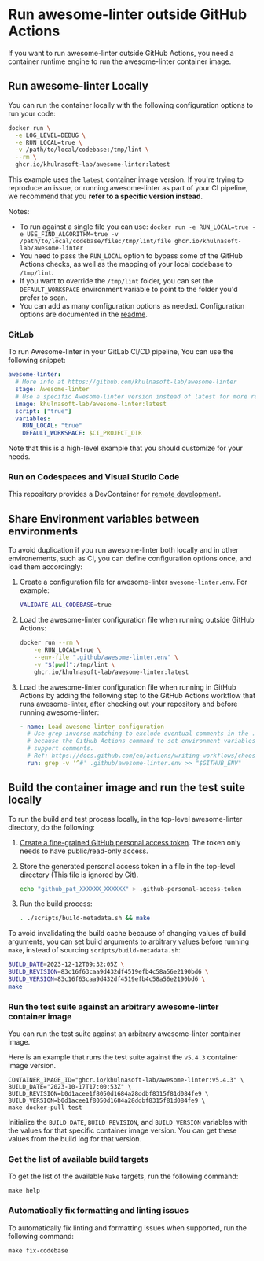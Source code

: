 # Run awesome-linter outside GitHub Actions

If you want to run awesome-linter outside GitHub Actions, you need a container
runtime engine to run the awesome-linter container image.

## Run awesome-linter Locally

You can run the container locally with the following configuration options to
run your code:

```bash
docker run \
  -e LOG_LEVEL=DEBUG \
  -e RUN_LOCAL=true \
  -v /path/to/local/codebase:/tmp/lint \
  --rm \
  ghcr.io/khulnasoft-lab/awesome-linter:latest
```

This example uses the `latest` container image version. If you're trying to
reproduce an issue, or running awesome-linter as part of your CI pipeline, we
recommend that you **refer to a specific version instead**.

Notes:

- To run against a single file you can use:
  `docker run -e RUN_LOCAL=true -e USE_FIND_ALGORITHM=true -v /path/to/local/codebase/file:/tmp/lint/file ghcr.io/khulnasoft-lab/awesome-linter`
- You need to pass the `RUN_LOCAL` option to bypass some of the GitHub Actions
  checks, as well as the mapping of your local codebase to `/tmp/lint`.
- If you want to override the `/tmp/lint` folder, you can set the
  `DEFAULT_WORKSPACE` environment variable to point to the folder you'd prefer
  to scan.
- You can add as many configuration options as needed. Configuration options are
  documented in the [readme](../README.md#configure-awesome-linter).

### GitLab

To run Awesome-linter in your GitLab CI/CD pipeline, You can use the following
snippet:

```yaml
awesome-linter:
  # More info at https://github.com/khulnasoft-lab/awesome-linter
  stage: Awesome-linter
  # Use a specific Awesome-linter version instead of latest for more reproducible builds
  image: khulnasoft-lab/awesome-linter:latest
  script: ["true"]
  variables:
    RUN_LOCAL: "true"
    DEFAULT_WORKSPACE: $CI_PROJECT_DIR
```

Note that this is a high-level example that you should customize for your needs.

### Run on Codespaces and Visual Studio Code

This repository provides a DevContainer for
[remote development](https://code.visualstudio.com/docs/remote/containers).

## Share Environment variables between environments

To avoid duplication if you run awesome-linter both locally and in other
environements, such as CI, you can define configuration options once, and load
them accordingly:

1. Create a configuration file for awesome-linter `awesome-linter.env`. For example:

   ```bash
   VALIDATE_ALL_CODEBASE=true
   ```

1. Load the awesome-linter configuration file when running outside GitHub Actions:

   ```bash
   docker run --rm \
       -e RUN_LOCAL=true \
       --env-file ".github/awesome-linter.env" \
       -v "$(pwd)":/tmp/lint \
       ghcr.io/khulnasoft-lab/awesome-linter:latest
   ```

1. Load the awesome-linter configuration file when running in GitHub Actions by
   adding the following step to the GitHub Actions workflow that runs
   awesome-linter, after checking out your repository and before running
   awesome-linter:

   ```yaml
   - name: Load awesome-linter configuration
     # Use grep inverse matching to exclude eventual comments in the .env file
     # because the GitHub Actions command to set environment variables doesn't
     # support comments.
     # Ref: https://docs.github.com/en/actions/writing-workflows/choosing-what-your-workflow-does/workflow-commands-for-github-actions#setting-an-environment-variable
     run: grep -v '^#' .github/awesome-linter.env >> "$GITHUB_ENV"
   ```

## Build the container image and run the test suite locally

To run the build and test process locally, in the top-level awesome-linter
directory, do the following:

1. [Create a fine-grained GitHub personal access token](https://docs.github.com/en/authentication/keeping-your-account-and-data-secure/managing-your-personal-access-tokens#creating-a-fine-grained-personal-access-token).
   The token only needs to have public/read-only access.

1. Store the generated personal access token in a file in the top-level
   directory (This file is ignored by Git).

   ```bash
   echo "github_pat_XXXXXX_XXXXXX" > .github-personal-access-token
   ```

1. Run the build process:

   ```bash
   . ./scripts/build-metadata.sh && make
   ```

To avoid invalidating the build cache because of changing values of build
arguments, you can set build arguments to arbitrary values before running
`make`, instead of sourcing `scripts/build-metadata.sh`:

```bash
BUILD_DATE=2023-12-12T09:32:05Z \
BUILD_REVISION=83c16f63caa9d432df4519efb4c58a56e2190bd6 \
BUILD_VERSION=83c16f63caa9d432df4519efb4c58a56e2190bd6 \
make
```

### Run the test suite against an arbitrary awesome-linter container image

You can run the test suite against an arbitrary awesome-linter container image.

Here is an example that runs the test suite against the `v5.4.3` container image
version.

```shell
CONTAINER_IMAGE_ID="ghcr.io/khulnasoft-lab/awesome-linter:v5.4.3" \
BUILD_DATE="2023-10-17T17:00:53Z" \
BUILD_REVISION=b0d1acee1f8050d1684a28ddbf8315f81d084fe9 \
BUILD_VERSION=b0d1acee1f8050d1684a28ddbf8315f81d084fe9 \
make docker-pull test
```

Initialize the `BUILD_DATE`, `BUILD_REVISION`, and `BUILD_VERSION` variables
with the values for that specific container image version. You can get these
values from the build log for that version.

### Get the list of available build targets

To get the list of the available `Make` targets, run the following command:

```shell
make help
```

### Automatically fix formatting and linting issues

To automatically fix linting and formatting issues when supported, run the
following command:

```shell
make fix-codebase
```
